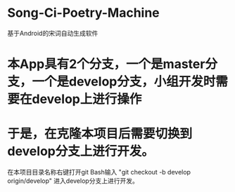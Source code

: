 # Song-Ci-Poetry-Machine
基于Android的宋词自动生成软件
# 本App具有2个分支，一个是master分支，一个是develop分支，小组开发时需要在develop上进行操作
# 于是，在克隆本项目后需要切换到develop分支上进行开发。
  在本项目目录名称右键打开git Bash输入 "git checkout -b develop origin/develop" 进入develop分支上进行开发。
